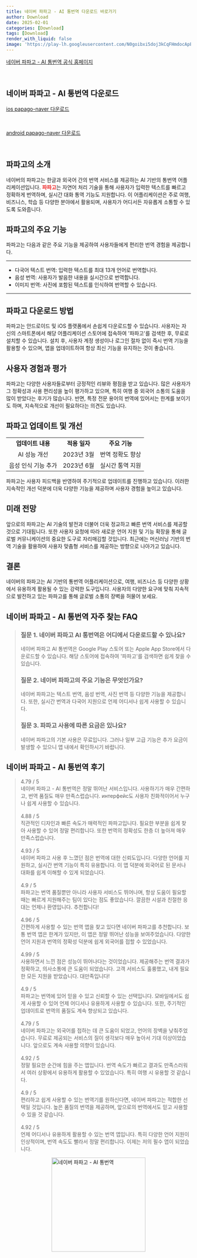```yaml
---
title: 네이버 파파고 - AI 통번역 다운로드 바로가기
author: Download
date: 2025-02-01
categories: [Download]
tags: [Download]
render_with_liquid: false
image: 'https://play-lh.googleusercontent.com/N0goibxi5doj3kCqFHmdocApERtHHLuq0vLE6YAvFmQ5rZ8xCxVNr1JMh2s2BaWDRA=s256-rw'
---
```

<p><a class='click-button' title='네이버 파파고 - AI 통번역' href='https://papago.naver.com/' rel='nofollow'>네이버 파파고 - AI 통번역 공식 홈페이지</a></p><br>
<h2 id='네이버 파파고 - AI 통번역_다운로드'>네이버 파파고 - AI 통번역 다운로드</h2>
<p><a class="click-button ios" title="papago-naver 다운로드" href="https://apps.apple.com/kr/app/%EB%84%A4%EC%9D%B4%EB%B2%84-%ED%8C%8C%ED%8C%8C%EA%B3%A0-ai-%ED%86%B5%EB%B2%88%EC%97%AD/id1147874819" rel="nofollow">ios papago-naver 다운로드</a></p><br>
<p><a class="click-button android" title="papago-naver 다운로드" href="https://play.google.comhttps://play.google.com/store/apps/details?id=com.naver.labs.translator" rel="nofollow">android papago-naver 다운로드</a></p><br>


<h2 id='파파고의 소개'>파파고의 소개</h2>

<p>네이버의 파파고는 한글과 외국어 간의 번역 서비스를 제공하는 AI 기반의 통번역 어플리케이션입니다. <b><span style="color: #ee2323;">파파고</span></b>는 자연어 처리 기술을 통해 사용자가 입력한 텍스트를 빠르고 정확하게 번역하며, 실시간 대화 통역 기능도 지원합니다. 이 어플리케이션은 주로 여행, 비즈니스, 학습 등 다양한 분야에서 활용되며, 사용자가 어디서든 자유롭게 소통할 수 있도록 도와줍니다.</p>

<h2 id='파파고의 주요 기능'>파파고의 주요 기능</h2>

<p>파파고는 다음과 같은 주요 기능을 제공하여 사용자들에게 편리한 번역 경험을 제공합니다.</p>

<hr />

<ul>
    <li>다국어 텍스트 번역: 입력한 텍스트를 최대 13개 언어로 번역합니다.</li>
    <li>음성 번역: 사용자가 발음한 내용을 실시간으로 번역합니다.</li>
    <li>이미지 번역: 사진에 포함된 텍스트를 인식하여 번역할 수 있습니다.</li>
</ul>

<hr />

<h2 id='파파고 다운로드 방법'>파파고 다운로드 방법</h2>

<p>파파고는 안드로이드 및 iOS 플랫폼에서 손쉽게 다운로드할 수 있습니다. 사용자는 자신의 스마트폰에서 해당 어플리케이션 스토어에 접속하여 '파파고'를 검색한 후, 무료로 설치할 수 있습니다. 설치 후, 사용자 계정 생성이나 로그인 절차 없이 즉시 번역 기능을 활용할 수 있으며, 앱을 업데이트하여 항상 최신 기능을 유지하는 것이 좋습니다.</p>

<h2 id='사용자 경험과 평가'>사용자 경험과 평가</h2>

<p>파파고는 다양한 사용자들로부터 긍정적인 리뷰와 평점을 받고 있습니다. 많은 사용자가 그 정확성과 사용 편리성을 높이 평가하고 있으며, 특히 여행 중 외국어 소통의 도움을 많이 받았다는 후기가 많습니다. 반면, 특정 전문 용어의 번역에 있어서는 한계를 보이기도 하며, 지속적으로 개선이 필요하다는 의견도 있습니다.</p>

<h2 id='파파고 업데이트 및 개선'>파파고 업데이트 및 개선</h2>

<table>
    <tr>
        <td style="text-align: center; height: 17px;"><b>업데이트 내용</b></td>
        <td style="text-align: center; height: 17px;"><b>적용 일자</b></td>
        <td style="text-align: center; height: 17px;"><b>주요 기능</b></td>
    </tr>
    <tr>
        <td style="text-align: center;">AI 성능 개선</td>
        <td style="text-align: center;">2023년 3월</td>
        <td style="text-align: center;">번역 정확도 향상</td>
    </tr>
    <tr>
        <td style="text-align: center;">음성 인식 기능 추가</td>
        <td style="text-align: center;">2023년 6월</td>
        <td style="text-align: center;">실시간 통역 지원</td>
    </tr>
</table>

<p>파파고는 사용자 피드백을 반영하여 주기적으로 업데이트를 진행하고 있습니다. 이러한 지속적인 개선 덕분에 더욱 다양한 기능을 제공하며 사용자 경험을 높이고 있습니다.</p>

<h2 id='미래 전망'>미래 전망</h2>

<p>앞으로의 파파고는 AI 기술의 발전과 더불어 더욱 정교하고 빠른 번역 서비스를 제공할 것으로 기대됩니다. 또한 사용자 요청에 따라 새로운 언어 지원 및 기능 확장을 통해 글로벌 커뮤니케이션의 중요한 도구로 자리매김할 것입니다. 최근에는 머신러닝 기반의 번역 기술을 활용하여 사용자 맞춤형 서비스를 제공하는 방향으로 나아가고 있습니다.</p>

<h2 id='결론'>결론</h2>

<p>네이버의 파파고는 AI 기반의 통번역 어플리케이션으로, 여행, 비즈니스 등 다양한 상황에서 유용하게 활용될 수 있는 강력한 도구입니다. 사용자의 다양한 요구에 맞춰 지속적으로 발전하고 있는 파파고를 통해 글로벌 소통의 장벽을 허물어 보세요.</p>


<h2 id='네이버 파파고 - AI 통번역_자주_찾는_FAQ'>네이버 파파고 - AI 통번역 자주 찾는 FAQ</h2>
<div itemscope="" itemtype="https://schema.org/FAQPage"> 
<blockquote> 
<div itemscope="" itemprop="mainEntity" itemtype="https://schema.org/Question"> 
<h3 itemprop="name">질문 1. 네이버 파파고 AI 통번역은 어디에서 다운로드할 수 있나요?</h3> 
<div itemscope="" itemprop="acceptedAnswer" itemtype="https://schema.org/Answer"> 
<span itemprop="text"> 
<p>네이버 파파고 AI 통번역은 Google Play 스토어 또는 Apple App Store에서 다운로드할 수 있습니다. 해당 스토어에 접속하여 '파파고'를 검색하면 쉽게 찾을 수 있습니다.</p> 
</span> 
</div> 
</div> 

<div itemscope="" itemprop="mainEntity" itemtype="https://schema.org/Question"> 
<h3 itemprop="name">질문 2. 네이버 파파고의 주요 기능은 무엇인가요?</h3> 
<div itemscope="" itemprop="acceptedAnswer" itemtype="https://schema.org/Answer"> 
<span itemprop="text"> 
<p>네이버 파파고는 텍스트 번역, 음성 번역, 사진 번역 등 다양한 기능을 제공합니다. 또한, 실시간 번역과 다국어 지원으로 언제 어디서나 쉽게 사용할 수 있습니다.</p> 
</span> 
</div> 
</div> 

<div itemscope="" itemprop="mainEntity" itemtype="https://schema.org/Question"> 
<h3 itemprop="name">질문 3. 파파고 사용에 따른 요금은 있나요?</h3> 
<div itemscope="" itemprop="acceptedAnswer" itemtype="https://schema.org/Answer"> 
<span itemprop="text"> 
<p>네이버 파파고의 기본 사용은 무료입니다. 그러나 일부 고급 기능은 추가 요금이 발생할 수 있으니 앱 내에서 확인하시기 바랍니다.</p> 
</span> 
</div> 
</div> 
</blockquote> 
</div>
<h2 id='네이버 파파고 - AI 통번역_후기'>네이버 파파고 - AI 통번역 후기</h2>
<div itemscope itemtype="https://schema.org/Product">
  <blockquote>
  <div itemprop="review" itemscope itemtype="https://schema.org/Review">
      <div itemprop="reviewRating" itemscope itemtype="https://schema.org/Rating"> <span itemprop="ratingValue">4.79</span> / <span itemprop="bestRating">5</span> </div>
      <span itemprop="reviewBody">네이버 파파고 - AI 통번역은 정말 뛰어난 서비스입니다. 사용하기가 매우 간편하고, 번역 품질도 매우 만족스럽습니다. интерфейс도 사용자 친화적이어서 누구나 쉽게 사용할 수 있습니다.</span>
  </div>
  <br>
  <div itemprop="review" itemscope itemtype="https://schema.org/Review">
      <div itemprop="reviewRating" itemscope itemtype="schema.org/Rating"> <span itemprop="ratingValue">4.88</span> / <span itemprop="bestRating">5</span> </div>
      <span itemprop="reviewBody">직관적인 디자인과 빠른 속도가 매력적인 파파고입니다. 필요한 부분을 쉽게 찾아 사용할 수 있어 정말 편리합니다. 또한 번역의 정확성도 한층 더 높아져 매우 만족스럽습니다.</span>
  </div>
  <br>
  <div itemprop="review" itemscope itemtype="https://schema.org/Review">
      <div itemprop="reviewRating" itemscope itemtype="https://schema.org/Rating"> <span itemprop="ratingValue">4.93</span> / <span itemprop="bestRating">5</span> </div>
      <span itemprop="reviewBody">네이버 파파고 사용 후 느꼈던 점은 번역에 대한 신뢰도입니다. 다양한 언어를 지원하고, 실시간 번역 기능이 특히 유용합니다. 이 앱 덕분에 외국어로 된 문서나 대화를 쉽게 이해할 수 있게 되었습니다.</span>
  </div>
  <br>
  <div itemprop="review" itemscope itemtype="https://schema.org/Review">
      <div itemprop="reviewRating" itemscope itemtype="https://schema.org/Rating"> <span itemprop="ratingValue">4.9</span> / <span itemprop="bestRating">5</span> </div>
      <span itemprop="reviewBody">파파고는 번역 품질뿐만 아니라 사용자 서비스도 뛰어나며, 항상 도움이 필요할 때는 빠르게 지원해주는 팀이 있다는 점도 좋았습니다. 깔끔한 시설과 친절한 응대는 언제나 환영입니다. 추천합니다!</span>
  </div>
  <br>
  <div itemprop="review" itemscope itemtype="https://schema.org/Review">
      <div itemprop="reviewRating" itemscope itemtype="schema.org/Rating"> <span itemprop="ratingValue">4.96</span> / <span itemprop="bestRating">5</span> </div>
      <span itemprop="reviewBody">간편하게 사용할 수 있는 번역 앱을 찾고 있다면 네이버 파파고를 추천합니다. 보통 번역 앱은 한계가 있지만, 이 앱은 정말 뛰어난 성능을 보여주었습니다. 다양한 언어 지원과 번역의 정확성 덕분에 쉽게 외국어를 접할 수 있었습니다.</span>
  </div>
  <br>
  <div itemprop="review" itemscope itemtype="https://schema.org/Review">
      <div itemprop="reviewRating" itemscope itemtype="schema.org/Rating"> <span itemprop="ratingValue">4.99</span> / <span itemprop="bestRating">5</span> </div>
      <span itemprop="reviewBody">사용하면서 느낀 점은 성능이 뛰어나다는 것이었습니다. 제공해주는 번역 결과가 정확하고, 의사소통에 큰 도움이 되었습니다. 고객 서비스도 훌륭했고, 내게 필요한 모든 지원을 받았습니다. 대만족입니다!</span>
  </div>
  <br>
  <div itemprop="review" itemscope itemtype="https://schema.org/Review">
      <div itemprop="reviewRating" itemscope itemtype="schema.org/Rating"> <span itemprop="ratingValue">4.9</span> / <span itemprop="bestRating">5</span> </div>
      <span itemprop="reviewBody">파파고는 번역에 있어 믿을 수 있고 신뢰할 수 있는 선택입니다. 모바일에서도 쉽게 사용할 수 있어 언제 어디서나 유용하게 사용할 수 있습니다. 또한, 주기적인 업데이트로 번역의 품질도 계속 향상되고 있습니다.</span>
  </div>
  <br>
  <div itemprop="review" itemscope itemtype="https://schema.org/Review">
      <div itemprop="reviewRating" itemscope itemtype="schema.org/Rating"> <span itemprop="ratingValue">4.79</span> / <span itemprop="bestRating">5</span> </div>
      <span itemprop="reviewBody">네이버 파파고는 외국어를 접하는 데 큰 도움이 되었고, 언어의 장벽을 낮춰주었습니다. 무료로 제공되는 서비스의 질이 생각보다 매우 높아서 기대 이상이었습니다. 앞으로도 계속 사용할 의향이 있습니다.</span>
  </div>
  <br>
  <div itemprop="review" itemscope itemtype="https://schema.org/Review">
      <div itemprop="reviewRating" itemscope itemtype="schema.org/Rating"> <span itemprop="ratingValue">4.92</span> / <span itemprop="bestRating">5</span> </div>
      <span itemprop="reviewBody">정말 필요한 순간에 힘을 주는 앱입니다. 번역 속도가 빠르고 결과도 만족스러워서 여러 상황에서 유용하게 활용할 수 있었습니다. 특히 여행 시 유용할 것 같습니다.</span>
  </div>
  <br>
  <div itemprop="review" itemscope itemtype="https://schema.org/Review">
      <div itemprop="reviewRating" itemscope itemtype="schema.org/Rating"> <span itemprop="ratingValue">4.9</span> / <span itemprop="bestRating">5</span> </div>
      <span itemprop="reviewBody">편리하고 쉽게 사용할 수 있는 번역기를 원하신다면, 네이버 파파고는 적합한 선택일 것입니다. 높은 품질의 번역을 제공하며, 앞으로의 번역에서도 믿고 사용할 수 있을 것 같습니다.</span>
  </div>
  <br>
  <div itemprop="review" itemscope itemtype="https://schema.org/Review">
      <div itemprop="reviewRating" itemscope itemtype="schema.org/Rating"> <span itemprop="ratingValue">4.92</span> / <span itemprop="bestRating">5</span> </div>
      <span itemprop="reviewBody">언제 어디서나 유용하게 활용할 수 있는 번역 앱입니다. 특히 다양한 언어 지원이 인상적이며, 번역 속도도 빨라서 정말 편리합니다. 이제는 저의 필수 앱이 되었습니다.</span>
  </div>
  </blockquote>
</div>
<figure class="image" style="display: flex; justify-content: center; align-items: center; margin: 0;"><img src="https://play-lh.googleusercontent.com/N0goibxi5doj3kCqFHmdocApERtHHLuq0vLE6YAvFmQ5rZ8xCxVNr1JMh2s2BaWDRA=s256-rw" alt="네이버 파파고 - AI 통번역" width="256" height="256" style="max-width: 100%; height: auto;"></figure>